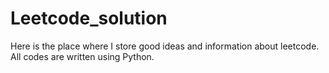 # Leetcode_solution
Here is the place where I store good ideas and information about leetcode.
All codes are written using Python.
